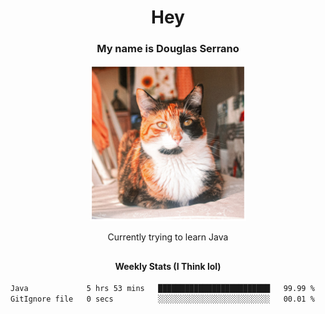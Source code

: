 <h1 align="center">Hey </h1>
<h3 align="center">My name is Douglas Serrano</h3>
<p align="center"><img src="cheeky.jpg" alt="My cat, Chiqui" width="250" height="250">
<p align="center">Currently trying to learn Java
<h2> </h2>
<h4 align="center">Weekly Stats (I Think lol)</h4>
<!--START_SECTION:waka-->

```txt
Java             5 hrs 53 mins   █████████████████████████   99.99 %
GitIgnore file   0 secs          ░░░░░░░░░░░░░░░░░░░░░░░░░   00.01 %
```

<!--END_SECTION:waka-->
